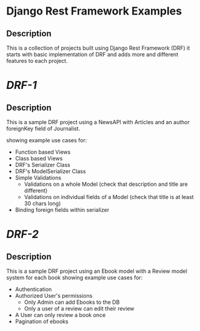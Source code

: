 # Django Rest Framework Examples

## Description

This is a collection of projects built using Django Rest Framework (DRF) it starts with basic
implementation of DRF and adds more and different features to each project.

# _DRF-1_

## Description

This is a sample DRF project using a NewsAPI with Articles and an author
foreignKey field of Journalist.

showing example use cases for:

- Function based Views
- Class based Views
- DRF's Serializer Class
- DRF's ModelSerializer Class
- Simple Validations
  - Validations on a whole Model (check that description and title are different)
  - Validations on individual fields of a Model (check that title is at least 30 chars long)
- Binding foreign fields within serializer

# _DRF-2_

## Description

This is a sample DRF project using an Ebook model with a Review model system for each book
showing example use cases for:

- Authentication
- Authorized User's permissions
  - Only Admin can add Ebooks to the DB
  - Only a user of a review can edit their review
- A User can only review a book once
- Pagination of ebooks
